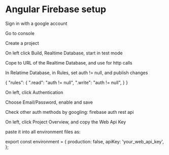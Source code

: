 # Angular Firebase setup

Sign in with a google account

Go to console

Create a project

On left click Build, Realtime Database, start in test mode

Cope to URL of the Realtime Database, and use for http calls

In Relatime Database, in Rules, set auth != null, and publish changes

{
"rules": {
".read": "auth != null",
".write": "auth != null",
}
}

On left, click Authentication

Choose Email/Password, enable and save

Check other auth methods by googling: firebase auth rest api

On left, click Project Overview, and copy the Web Api Key

paste it into all environment files as:

export const environment = {
production: false,
apiKey: 'your_web_api_key',
};
